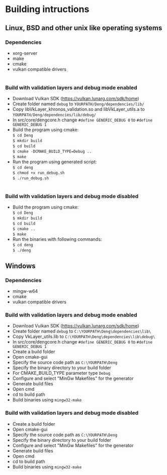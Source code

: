 # Building intructions

## Linux, BSD and other unix like operating systems
### Dependencies
* xorg-server <br>
* make <br>
* cmake <br>
* vulkan compatible drivers <br><br>

### Build with validation layers and debug mode enabled
* Download Vulkan SDK (https://vulkan.lunarg.com/sdk/home) <br>
* Create folder named `debug` to `YOURPATH/Deng/dependencies/lib/` <br>
* Copy libVkLayer_khronos_validation.so and libVkLayer_utils.a to `YOURPATH/Deng/dependencies/lib/debug/` <br>
* In src/core/dengcore.h change `#define GENERIC_DEBUG 0` to `#define GENERIC_DEBUG 1` <br>
* Build the program using cmake: <br>
    `$ cd Deng` <br>
    `$ mkdir build` <br>
    `$ cd build` <br>
    `$ cmake -DCMAKE_BUILD_TYPE=Debug ..` <br>
    `$ make` <br>
* Run the program using generated script: <br>
    `$ cd deng` <br>
    `$ chmod +x run_debug.sh` <br>
    `$ ./run_debug.sh` <br><br>

### Build with validation layers and debug mode disabled
* Build the program using cmake: <br>
    `$ cd Deng` <br>
    `$ mkdir build` <br>
    `$ cd build` <br>
    `$ cmake ..` <br>
    `$ make` <br>
* Run the binaries with following commands: <br>
    `$ cd deng` <br>
    `$ ./deng` <br>

## Windows
### Dependencies
* mingw-w64 <br>
* cmake <br>
* vulkan compatible drivers <br>

### Build with validation layers and debug mode enabled
* Download Vulkan SDK (https://vulkan.lunarg.com/sdk/home) <br>
* Create folder named `debug` to `C:\YOURPATH\Deng\dependencies\lib\` <br>
* Copy VkLayer_utils.lib to `C:\YOURPATH\Deng\dependencies\lib\debug\` <br>
* In src/core/dengcore.h change `#define GENERIC_DEBUG 0` to `#define GENERIC_DEBUG 1` <br>
* Create a build folder <br>
* Open cmake-gui <br>
* Specify the source code path as `C:\YOURPATH\Deng` <br>
* Specify the binary directory to your build folder <br>
* For CMAKE_BUILD_TYPE parameter type `Debug` <br>
* Configure and select "MinGw Makefiles" for the generator <br>
* Generate build files <br>
* Open cmd <br>
* cd to build path <br>
* Build binaries using `mingw32-make` <br>

### Build with validation layers and debug mode disabled
* Create a build folder <br>
* Open cmake-gui <br>
* Specify the source code path as `C:\YOURPATH\Deng` <br>
* Specify the binary directory to your build folder <br>
* Configure and select "MinGw Makefiles" for the generator <br>
* Generate build files <br>
* Open cmd <br>
* cd to build path <br>
* Build binaries using `mingw32-make` <br>



